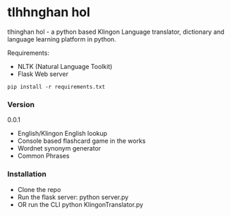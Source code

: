 # tlhhnghan hol

tlhinghan hol - a python based Klingon Language translator, dictionary and language learning platform in python.

Requirements:
* NLTK (Natural Language Toolkit)
* Flask Web server

```pip install -r requirements.txt```

### Version
0.0.1
* English/Klingon English lookup
* Console based flashcard game in the works
* Wordnet synonym generator
* Common Phrases

### Installation
* Clone the repo
* Run the flask server: python server.py
* OR run the CLI python KlingonTranslator.py

